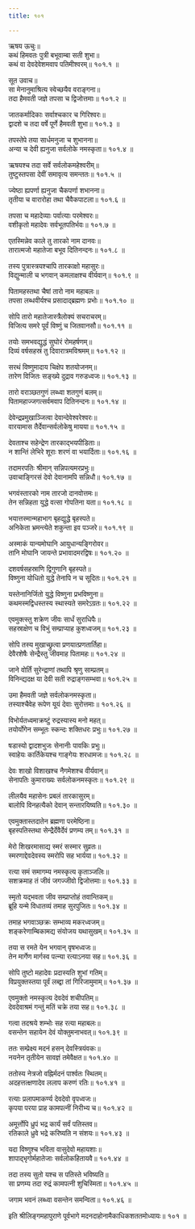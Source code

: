 ```yaml
---
title: १०१

---
```

ऋषय ऊचुः॥  
कथं हिमवतः पुत्री बभूवाम्बा सती शुभा॥  
कथं वा देवदेवेशमवाप पतिमीश्वरम्॥ १०१.१ ॥  
  
सूत उवाच॥  
सा मेनानुमाश्रित्य स्वेच्छयैव वराङ्गना॥  
तदा हैमवती जज्ञे तपसा च द्विजोत्तमाः॥ १०१.२ ॥  
  
जातकर्मादिकाः सर्वाश्चकार च गिरिश्वरः॥  
द्वादशे च तदा वर्षे पूर्णे हैमवती शुभा॥ १०१.३ ॥  
  
तपस्तेपे तया सार्धमनुजा च शुभानना॥  
अन्या च देवी ह्यनुजा सर्वलोके नमस्कृता॥ १०१.४ ॥  
  
ऋषयश्च तदा सर्वे सर्वलोकमहेश्वरीम्॥  
तुष्टुस्तपसा देवीं समावृत्य समन्ततः॥ १०१.५ ॥  
  
ज्येष्ठा ह्यपर्णा ह्यनुजा चैकपर्णा शभानना॥  
तृतीया च वारारोहा तथा चैवैकपाटला॥ १०१.६ ॥  
  
तपसा च महादेव्याः पर्वात्याः परमेश्वरः॥  
वशीकृतो महादेवः सर्वभूतपतिर्भवः॥ १०१.७ ॥  
  
एतस्मिन्नेव काले तु तारको नाम दानवः॥  
तारात्मजो महातेजा बभूव दितिनन्दनः॥ १०१.८ ॥  
  
तस्य पुत्रास्त्रयश्चापि तारकाक्षो महासुरः॥  
विद्युन्माली च भगवान् कमलाक्षश्च वीर्यवान्॥ १०१.९ ॥  
  
पितामहस्तथा चैषां तारो नाम महाबलः॥  
तपसा लब्धवीर्यश्च प्रसादाद्ब्रह्मणः प्रभोः॥ १०१.१० ॥  
  
सोपि तारो महातेजास्त्रैलोक्यं सचराचरम्॥  
विजित्य समरे पूर्वं विष्णुं च जितवानसौ॥ १०१.११ ॥  
  
तयोः समभवद्युद्धं सुघोरं रोमहर्षणम्॥  
दिव्यं वर्षसहस्रं तु दिवारात्रमविश्रमम्॥ १०१.१२ ॥  
  
सरथं विष्णुमादाय चिक्षेप शतयोजनम्॥  
तारेण विजितः सङ्ख्ये दुद्राव गरुडध्वजः॥ १०१.१३ ॥  
  
तारो वराञ्छतगुणं लब्ध्वा शतगुणं बलम्॥  
पितामहाज्जगत्सर्वमवाप दितिनन्दनः॥ १०१.१४ ॥  
  
देवेन्द्रप्रमुखाञ्जित्वा देवान्देवेश्वरेश्वरः॥  
वारयामास तैर्देवान्सर्वलोकेषु मायया॥ १०१.१५ ॥  
  
देवताश्च सहेन्द्रेण तारकाद्भयपीडिताः॥  
न शान्तिं लेभिरे शूराः शरणं वा भयार्दिताः॥ १०१.१६ ॥  
  
तदामरपतिः श्रीमान् सन्निपत्यमरप्रभुः॥  
उवाचाङ्गिरसं देवो देवानामपि सन्निधौ॥ १०१.१७ ॥  
  
भगवंस्तारको नाम तारजो दानवोत्तमः॥  
तेन सन्निहता युद्धे वत्सा गोपतिना यता॥ १०१.१८ ॥  
  
भयात्तस्मान्महाभाग बृहद्युद्धे बृहस्पते॥  
अनिकेता भ्रमन्त्येते शकुन्ता इव पञ्जरे॥ १०१.१९ ॥  
  
अस्माकं यान्यमोघानि आयुधान्यङ्गिरोवर॥  
तानि मोघानि जायन्ते प्रभावादमरद्विषः॥ १०१.२० ॥  
  
दशवर्षसहस्राणि द्विगुणानि बृहस्पते॥  
विष्णुना योधितो युद्धे तेनापि न च सूदितः॥ १०१.२१ ॥  
  
यस्तेनानिर्जितो युद्धे विष्णुना प्रभविष्णुना॥  
कथमस्मद्विधस्तस्य स्थास्यते समरेऽग्रतः॥ १०१.२२ ॥  
  
एवमुक्त्स्तु शक्रेण जीवः सार्धं सुराधिपैः॥  
सहस्राक्षेण च विभुं सम्प्राप्याह कुशध्वजम्॥ १०१.२३ ॥  
  
सोपि तस्य मुखाच्छ्रुत्वा प्रणयात्प्रणतार्तिहा॥  
देवैरशेषैः सेन्द्रैस्तु जीवमाह पितामहः॥ १०१.२४ ॥  
  
जाने वोर्तिं सुरेन्द्राणां तथापि श्रृणु साम्प्रतम्॥  
विनिन्द्यदक्ष या देवी सती रुद्राङ्गसम्भवा॥ १०१.२५ ॥  
  
उमा हैमवती जज्ञे सर्वलोकनमस्कृता॥  
तस्याश्चैवेह रूपेण यूयं देवाः सुरोत्तमाः॥ १०१.२६ ॥  
  
विभोर्यतध्वमाक्रष्टुं रुद्रस्यास्य मनो महत्॥  
तयोर्योगेन सम्भूतः स्कन्दः शक्तिधरः प्रभुः॥ १०१.२७ ॥  
  
षडास्यो द्वादशभुजः सेनानीः पावकिः प्रभुः॥  
स्वाहेयः कार्तिकेयश्च गाङ्गेयः शरधामजः॥ १०१.२८ ॥  
  
देवः शाखो विशाखश्च नैगमेशश्च वीर्यवान्॥  
सेनापतिः कुमाराख्यः सर्वलोकनमस्कृतः॥ १०१.२९ ॥  
  
लीलयैव महासेनः प्रबलं तारकासुरम्॥  
बालोपि विनहत्यैको देवान् सन्तारयिष्यति॥ १०१.३० ॥  
  
एवमुक्तास्तदातेन ब्रह्मणा परमेष्ठिना॥  
बृहस्पतिस्तथा सेन्द्रैर्देवैर्देवं प्रणम्य तम्॥ १०१.३१ ॥  
  
मेरो शिखरमासाद्य स्मरं सस्मार सुव्रतः॥  
स्मरणाद्देवदेवस्य स्मरोपि सह भार्यया॥ १०१.३२ ॥  
  
रत्या समं समागम्य नमस्कृत्य कृताञ्जलिः॥  
सशक्रमाह तं जीवं जगज्जीवो द्विजोत्तमाः॥ १०१.३३ ॥  
  
स्मृतो यद्भवता जीव सम्प्राप्तोहं तवान्तिकम्॥  
ब्रूहि यन्मे विधातव्यं तमाह सुरपुजितः॥ १०१.३४ ॥  
  
तमाह भगवाञ्छक्रः सम्भाव्य मकरध्वजम्॥  
शङ्करेणाम्बिकामद्य संयोजय यथासुखम्॥ १०१.३५ ॥  
  
तया स रमते येन भगवान् वृषभध्वजः॥  
तेन मार्गेण मार्गस्व पत्न्या रत्याऽनया सह॥ १०१.३६ ॥  
  
सोपि तुष्टो महादेवः प्रदास्यति शुभां गतिम्॥  
विप्रयुक्तस्तया पूर्वं लब्द्वा तां गिरिजामुमाम्॥ १०१.३७ ॥  
  
एवमुक्तो नमस्कृत्य देवदेवं शचीपतिम्॥  
देवदेवाश्रमं गन्तुं मतिं चक्रे तया सह॥ १०१.३८ ॥  
  
गत्वा तदश्रये शम्भोः सह रत्या महाबलः॥  
वसन्तेन सहायेन देवं योक्तुमनाभवत्॥ १०१.३९ ॥  
  
ततः सम्प्रेक्ष्य मदनं हसन् देवस्त्रियंवकः॥  
नयनेन तृतीयेन सावज्ञं तमेवैक्षत॥ १०१.४० ॥  
  
ततोस्य नेत्रजो वह्निर्मदनं पार्श्वतः स्थितम्॥  
अदहत्तत्क्षणादेव ललाप करुणं रतिः॥ १०१.४१ ॥  
  
रत्याः प्रलापमाकर्ण्य देवदेवो वृपध्वजः॥  
कृपया परया प्राह कामपत्नीं निरीभ्य च॥ १०१.४२ ॥  
  
अमूर्त्तोपि ध्रुपं भद्र कार्यं सर्वं पतिस्तव॥  
रतिकाले ध्रुवे भद्रे करिष्यति न संशयः॥ १०१.४३ ॥  
  
यदा विष्णुश्च भविता वासुदेवो महायशाः॥  
शापाद्भृगोर्महातेजाः सर्वलोकहितायवै॥ १०१.४४ ॥  
  
तदा तस्य सुतो यश्च स पतिस्ते भविष्यति॥  
सा प्रणम्य तदा रुद्रं कामपत्नी शुचिस्मिता॥ १०१.४५ ॥  
  
जगाम भवनं लब्ध्वा वसन्तेन समन्विता॥ १०१.४६ ॥  
  
इति श्रीलिङ्गमहापुराणे पूर्वभागे मदनदाहोनामैकाधिकशततमोध्यायः॥ १०१ ॥